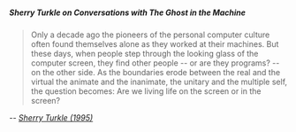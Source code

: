 ##### Sherry Turkle on Conversations with The Ghost in the Machine

> Only a decade ago the pioneers of the personal computer culture often found themselves alone as they worked at their machines. But these days, when people step through the looking glass of the computer screen, they find other people -- or are they programs? -- on the other side. As the boundaries erode between the real and the virtual the animate and the inanimate, the unitary and the multiple self, the question becomes: Are we living life on the screen or in the screen? 

-- <cite>[Sherry Turkle (1995)][1]</cite>

[1]: https://go.gale.com/ps/i.do?p=AONE&u=googlescholar&id=GALE|A17716320&v=2.1&it=r&sid=AONE&asid=53a42fd3